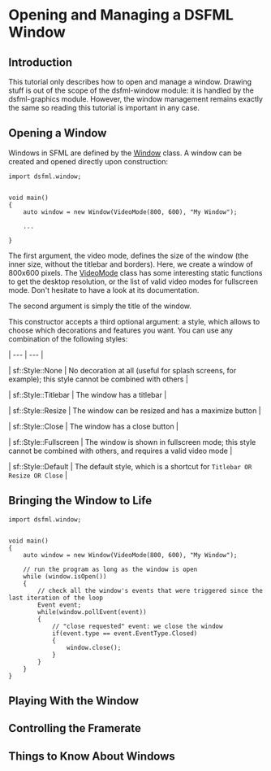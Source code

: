 Opening and Managing a DSFML Window
=====

Introduction
---

This tutorial only describes how to open and manage a window. Drawing stuff is out of the scope of the dsfml-window module: it is handled by the dsfml-graphics module. However, the window management remains exactly the same so reading this tutorial is important in any case.

Opening a Window
---

Windows in SFML are defined by the [Window](https://github.com/Jebbs/DSFML/blob/master/src/dsfml/window/window.d) class. A window can be created and opened directly upon construction:

```
import dsfml.window;


void main()
{
	auto window = new Window(VideoMode(800, 600), "My Window");

	...

}
```

The first argument, the video mode, defines the size of the window (the inner size, without the titlebar and borders). Here, we create a window of 800x600 pixels.
The [VideoMode](https://github.com/Jebbs/DSFML/blob/master/src/dsfml/window/videomode.d) class has some interesting static functions to get the desktop resolution, or the list of valid video modes for fullscreen mode. Don't hesitate to have a look at its documentation.

The second argument is simply the title of the window.

This constructor accepts a third optional argument: a style, which allows to choose which decorations and features you want. You can use any combination of the following styles: 

| --- | --- |

| sf::Style::None | No decoration at all (useful for splash screens, for example); this style cannot be combined with others |

| sf::Style::Titlebar | The window has a titlebar |

| sf::Style::Resize | The window can be resized and has a maximize button |

| sf::Style::Close | The window has a close button |

| sf::Style::Fullscreen | The window is shown in fullscreen mode; this style cannot be combined with others, and requires a valid video mode |

| sf::Style::Default | The default style, which is a shortcut for `Titlebar OR Resize OR Close` |

Bringing the Window to Life
---

```
import dsfml.window;


void main()
{
	auto window = new Window(VideoMode(800, 600), "My Window");

	// run the program as long as the window is open
	while (window.isOpen())
    {
    	// check all the window's events that were triggered since the last iteration of the loop
        Event event;
        while(window.pollEvent(event))
        {
        	// "close requested" event: we close the window
            if(event.type == event.EventType.Closed)
            {
                window.close();
            }
        }
    }
}
```

Playing With the Window
---

Controlling the Framerate
---

Things to Know About Windows
---